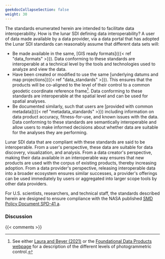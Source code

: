 ```yaml
---
geekdocCollapseSection: false
weight: 30
---
```


The standards enumerated herein are intended to facilitate data interoperability. How is the lunar SDI defining data interoperability? A user of data made available by a data provider, via a data portal that has adopted the Lunar SDI standards can reasonably assume that different data sets will:

- Be made available in the same, [GIS ready formats]({{< ref "data_formats" >}}). Data conforming to these standards are interoperable at a technical level by the tools and technologies used to analyze and view the data.
- Have been created or modified to use the same [underlying datums and map projections]({{< ref "data_standards" >}}). This ensures that the products will be co-aligned to the level of their control to a common geodetic coordinate reference frame[^1]. Data conforming to these standards are interoperable at the spatial level and can be used for spatial analyses.
- Be documented similarly, such that users are [provided with common metadata]({{< ref "metadata_standards" >}}) including information on data product accuracy, fitness-for-use, and known issues with the data. Data conforming to these standards are semantically interoperable and allow users to make informed decisions about whether data are suitable for the analyses they are performing. 
 
Lunar SDI data that are compliant with these standards are said to be interoperable. From a user's perspective, these data are suitable for data discovery, visualization, and analysis. From a data creator's perspective, making their data available in an interoperable way ensures that new products are used with the corpus of existing products, thereby increasing adoption. From a data provider's perspective, releasing interoperable data into a broader ecosystem ensures similar successes, a provider's offerings can be used immediately by users or aggregated into larger scope tools by other data providers.

For U.S. scientists, researchers, and technical staff, the standards described herein are designed to ensure compliance with the NASA published [SMD Policy Document SPD-41 a](https://science.nasa.gov/science-red/s3fs-public/atoms/files/SMD-information-policy-SPD-41a.pdf).

[^1]: See either [Laura and Beyer (2021)](https://iopscience.iop.org/article/10.3847/PSJ/abcb94) or the [Foundational Data Products webpage](https://fdp.astrogeology.usgs.gov/fdp/about/) for a description of the different levels of photogrammetric control.

### Discussion

{{< comments >}}